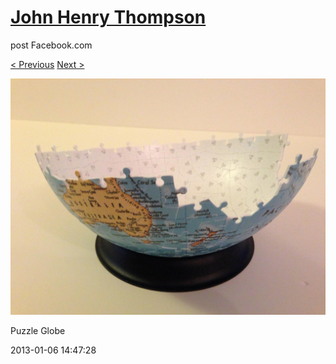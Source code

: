 # [John Henry Thompson](../README.md)
post Facebook.com

[< Previous](2013-01-06-2.md) [Next >](2013-01-06-4.md)

[![](../media/2013-01-06/Puzzle-Globe-2.jpg)](../README.md)

Puzzle Globe

2013-01-06 14:47:28